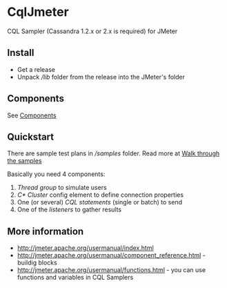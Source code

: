 CqlJmeter
=========

CQL Sampler (Cassandra 1.2.x or 2.x is required) for JMeter



Install
--------

* Get a release
* Unpack _/lib_ folder from the release into the JMeter's folder

Components
----------
See [Components](https://github.com/Mishail/CqlJmeter/wiki)


Quickstart
---------
There are sample test plans in _/samples_ folder. Read more at [Walk through the samples](https://github.com/Mishail/CqlJmeter/wiki/Walkthrough)

Basically you need 4 components:

1. _Thread group_ to simulate users
2. _C* Cluster_ config element to define connection properties
3. One (or several) _CQL statements_ (single or batch) to send
4. One of the _listeners_ to gather results


More information
------
* http://jmeter.apache.org/usermanual/index.html
* http://jmeter.apache.org/usermanual/component_reference.html - buildig blocks
* http://jmeter.apache.org/usermanual/functions.html - you can use functions and variables in CQL Samplers
